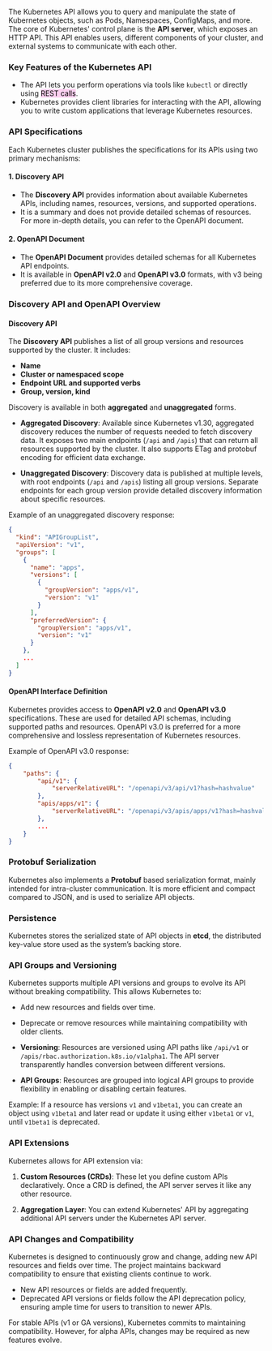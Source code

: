 
The Kubernetes API allows you to query and manipulate the state of Kubernetes objects, such as Pods, Namespaces, ConfigMaps, and more. The core of Kubernetes' control plane is the **API server**, which exposes an HTTP API. This API enables users, different components of your cluster, and external systems to communicate with each other.

### Key Features of the Kubernetes API

- The API lets you perform operations via tools like `kubectl` or directly using <mark style="background: #FFB8EBA6;">REST calls</mark>.
- Kubernetes provides client libraries for interacting with the API, allowing you to write custom applications that leverage Kubernetes resources.

### API Specifications

Each Kubernetes cluster publishes the specifications for its APIs using two primary mechanisms:

#### 1. **Discovery API**

- The **Discovery API** provides information about available Kubernetes APIs, including names, resources, versions, and supported operations.
- It is a summary and does not provide detailed schemas of resources. For more in-depth details, you can refer to the OpenAPI document.

#### 2. **OpenAPI Document**

- The **OpenAPI Document** provides detailed schemas for all Kubernetes API endpoints.
- It is available in **OpenAPI v2.0** and **OpenAPI v3.0** formats, with v3 being preferred due to its more comprehensive coverage.
  
### Discovery API and OpenAPI Overview

#### Discovery API

The **Discovery API** publishes a list of all group versions and resources supported by the cluster. It includes:
- **Name**
- **Cluster or namespaced scope**
- **Endpoint URL and supported verbs**
- **Group, version, kind**

Discovery is available in both **aggregated** and **unaggregated** forms.

- **Aggregated Discovery**: Available since Kubernetes v1.30, aggregated discovery reduces the number of requests needed to fetch discovery data. It exposes two main endpoints (`/api` and `/apis`) that can return all resources supported by the cluster. It also supports ETag and protobuf encoding for efficient data exchange.
  
- **Unaggregated Discovery**: Discovery data is published at multiple levels, with root endpoints (`/api` and `/apis`) listing all group versions. Separate endpoints for each group version provide detailed discovery information about specific resources.

Example of an unaggregated discovery response:

```json
{
  "kind": "APIGroupList",
  "apiVersion": "v1",
  "groups": [
    {
      "name": "apps",
      "versions": [
        {
          "groupVersion": "apps/v1",
          "version": "v1"
        }
      ],
      "preferredVersion": {
        "groupVersion": "apps/v1",
        "version": "v1"
      }
    },
    ...
  ]
}
```

#### OpenAPI Interface Definition

Kubernetes provides access to **OpenAPI v2.0** and **OpenAPI v3.0** specifications. These are used for detailed API schemas, including supported paths and resources. OpenAPI v3.0 is preferred for a more comprehensive and lossless representation of Kubernetes resources.

Example of OpenAPI v3.0 response:

```json
{
    "paths": {
        "api/v1": {
            "serverRelativeURL": "/openapi/v3/api/v1?hash=hashvalue"
        },
        "apis/apps/v1": {
            "serverRelativeURL": "/openapi/v3/apis/apps/v1?hash=hashvalue"
        },
        ...
    }
}
```

### Protobuf Serialization

Kubernetes also implements a **Protobuf** based serialization format, mainly intended for intra-cluster communication. It is more efficient and compact compared to JSON, and is used to serialize API objects.

### Persistence

Kubernetes stores the serialized state of API objects in **etcd**, the distributed key-value store used as the system’s backing store.

### API Groups and Versioning

Kubernetes supports multiple API versions and groups to evolve its API without breaking compatibility. This allows Kubernetes to:
- Add new resources and fields over time.
- Deprecate or remove resources while maintaining compatibility with older clients.

- **Versioning**: Resources are versioned using API paths like `/api/v1` or `/apis/rbac.authorization.k8s.io/v1alpha1`. The API server transparently handles conversion between different versions.
- **API Groups**: Resources are grouped into logical API groups to provide flexibility in enabling or disabling certain features.

Example: If a resource has versions `v1` and `v1beta1`, you can create an object using `v1beta1` and later read or update it using either `v1beta1` or `v1`, until `v1beta1` is deprecated.

### API Extensions

Kubernetes allows for API extension via:

1. **Custom Resources (CRDs)**: These let you define custom APIs declaratively. Once a CRD is defined, the API server serves it like any other resource.
  
2. **Aggregation Layer**: You can extend Kubernetes' API by aggregating additional API servers under the Kubernetes API server.

### API Changes and Compatibility

Kubernetes is designed to continuously grow and change, adding new API resources and fields over time. The project maintains backward compatibility to ensure that existing clients continue to work.

- New API resources or fields are added frequently.
- Deprecated API versions or fields follow the API deprecation policy, ensuring ample time for users to transition to newer APIs.

For stable APIs (v1 or GA versions), Kubernetes commits to maintaining compatibility. However, for alpha APIs, changes may be required as new features evolve.
